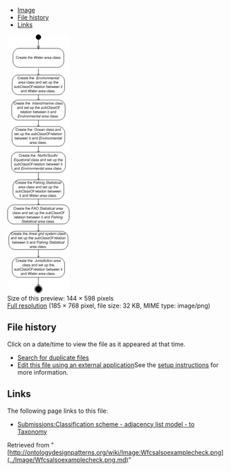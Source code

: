 * [Image](../Image/Wfcsalsoexamplecheck.png.md#file)
* [File history](../Image/Wfcsalsoexamplecheck.png.md#filehistory)
* [Links](../Image/Wfcsalsoexamplecheck.png.md#filelinks)

[![Image:Wfcsalsoexamplecheck.png](../images/thumb/5/5d/Wfcsalsoexamplecheck.png/144px-Wfcsalsoexamplecheck.png)](../images/5/5d/Wfcsalsoexamplecheck.png)  
Size of this preview: 144 × 598 pixels  
[Full resolution](../images/5/5d/Wfcsalsoexamplecheck.png)‎ (185 × 768 pixel, file size: 32 KB, MIME type: image/png)

## File history

Click on a date/time to view the file as it appeared at that time.



  
* [Search for duplicate files](http://ontologydesignpatterns.org/wiki/Special:FileDuplicateSearch/Wfcsalsoexamplecheck.png "Special:FileDuplicateSearch/Wfcsalsoexamplecheck.png")
* [Edit this file using an external application](http://ontologydesignpatterns.org/wiki/index.php?title=Image:Wfcsalsoexamplecheck.png&action=edit&externaledit=true&mode=file "Image:Wfcsalsoexamplecheck.png")See the [setup instructions](http://www.mediawiki.org/wiki/Manual:External_editors "http://www.mediawiki.org/wiki/Manual:External_editors") for more information.

## Links



The following page links to this file:


* [Submissions:Classification scheme - adjacency list model - to Taxonomy](../Submissions/Classification_scheme_-_adjacency_list_model_-_to_Taxonomy.md "Submissions:Classification scheme - adjacency list model - to Taxonomy")


Retrieved from "[http://ontologydesignpatterns.org/wiki/Image:Wfcsalsoexamplecheck.png](../Image/Wfcsalsoexamplecheck.png.md)"